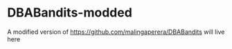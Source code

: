 # DBABandits-modded
A modified version of https://github.com/malingaperera/DBABandits will live here
